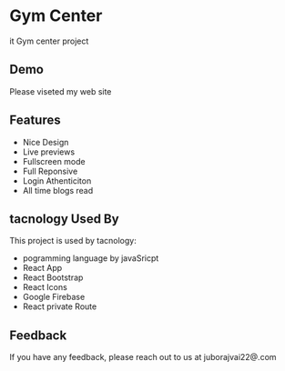 

# Gym Center

it Gym center project


## Demo

Please viseted my web site


## Features

- Nice Design
- Live previews
- Fullscreen mode
- Full Reponsive
- Login Athenticiton
- All time blogs read


## tacnology Used By

This project is used by tacnology:

- pogramming language by javaSricpt
- React App
- React Bootstrap
- React Icons
- Google Firebase
- React private Route


## Feedback

If you have any feedback, please reach out to us at juborajvai22@.com


